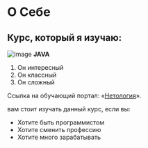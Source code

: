 # О Себе

## Курс, который я изучаю:
![image](https://user-images.githubusercontent.com/115589774/198553159-75852255-33d5-47ce-86f3-8fdfeb9d4cb7.png)
**JAVA**

1. Он интересный
2. Он классный
3. Он сложный

Ссылка на обучающий портал: «[Нетология](https://netology.ru)».

вам стоит изучать данный курс, если вы:
- Хотите быть программистом
- Хотите сменить профессию
- Хотите много зарабатывать